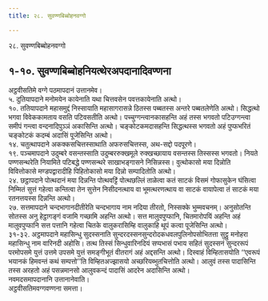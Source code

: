 ```yaml
---
title: २८. सुवण्णबिब्बोहनवग्गो

---
```

२८. सुवण्णबिब्बोहनवग्गो  


## १-१०. सुवण्णबिब्बोहनियत्थेरअपदानादिवण्णना

अट्ठवीसतिमे वग्गे पठमापदानं उत्तानमेव।  
५. दुतियापदाने मनोमयेन कायेनाति यथा चित्तवसेन पवत्तकायेनाति अत्थो।  
१०. ततियापदाने महासमुद्दं निस्सायाति महासागरासन्ने ठितस्स पब्बतस्स अन्तरे पब्बतलेणेति अत्थो। सिद्धत्थो भगवा विवेककामताय वसति पटिवसतीति अत्थो। पच्चुग्गन्त्वानकासहन्ति अहं तस्स भगवतो पटिउग्गन्त्वा समीपं गन्त्वा वन्दनादिपुञ्ञं अकासिन्ति अत्थो। चङ्कोटकमदासहन्ति सिद्धत्थस्स भगवतो अहं पुप्फभरितं चङ्कोटकं कदम्बं अदासिं पूजेसिन्ति अत्थो।  
१४. चतुत्थापदाने अकक्कसचित्तस्साथाति अफरुसचित्तस्स, अथ-सद्दो पदपूरणे।  
१९. पञ्चमापदाने उदुम्बरे वसन्तस्साति उदुम्बररुक्खमूले रुक्खच्छायाय वसन्तस्स तिस्सस्स भगवतो। नियते पण्णसन्थरेति नियामिते पटिबद्धे पण्णसन्थरे साखाभङ्गासने निसिन्नस्स। वुत्थोकासो मया दिन्नोति विवित्तोकासे मण्डपद्वारादीहि पिहितोकासो मया दिन्नो सम्पादितोति अत्थो।  
२४. छट्ठापदाने पोत्थदानं मया दिन्नन्ति पोत्थवट्टिं पोत्थछल्लिं ताळेत्वा कतं साटकं विसमं गोफासुकेन घंसित्वा निम्मितं सुत्तं गहेत्वा कन्तित्वा तेन सुत्तेन निसीदनत्थाय वा भूमत्थरणत्थाय वा साटकं वायापेत्वा तं साटकं मया रतनत्तयस्स दिन्नन्ति अत्थो।  
२७. सत्तमापदाने चन्दभागानदीतीरेति चन्दभागाय नाम नदिया तीरतो, निस्सक्के भुम्मवचनम्। अनुसोतन्ति सोतस्स अनु हेट्ठागङ्गं वजामि गच्छामि अहन्ति अत्थो। सत्त मालुवपुप्फानि, चितमारोपयिं अहन्ति अहं मालुवपुप्फानि सत्त पत्तानि गहेत्वा चितके वालुकरासिम्हि वालुकाहि थूपं कत्वा पूजेसिन्ति अत्थो।  
३१-३२. अट्ठमापदाने महासिन्धु सुदस्सनाति सुन्दरदस्सनसुन्दरोदकधवलपुलिनोपसोभितत्ता सुट्ठु मनोहरा महासिन्धु नाम वारिनदी अहोसि। तत्थ तिस्सं सिन्धुवारिनदियं सप्पभासं पभाय सहितं सुदस्सनं सुन्दररूपं परमोपसमे युत्तं उत्तमे उपसमे युत्तं समङ्गीभूतं वीतरागं अहं अद्दसन्ति अत्थो। दिस्वाहं विम्हितासयोति ‘‘एवरूपं भयानकं हिमवन्तं कथं सम्पत्तो’’ति विम्हितअज्झासयो अच्छरियब्भुतचित्तोति अत्थो। आलुवं तस्स पादासिन्ति तस्स अरहतो अहं पसन्नमानसो आलुवकन्दं पादासिं आदरेन अदासिन्ति अत्थो।  
नवमदसमापदानानि उत्तानानेवाति।  
अट्ठवीसतिमवग्गवण्णना समत्ता।  